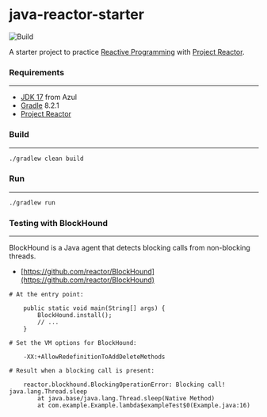 # java-reactor-starter

![Build](https://github.com/rbento/java-reactor-starter/actions/workflows/gradle.yml/badge.svg)

A starter project to practice [Reactive Programming](https://en.wikipedia.org/wiki/Reactive_programming) with [Project Reactor](https://projectreactor.io).

### Requirements
---

- [JDK 17](https://www.azul.com/downloads/?package=jdk#zulu) from Azul
- [Gradle](https://gradle.org/releases/) 8.2.1
- [Project Reactor](https://projectreactor.io)

### Build
---

```bash
./gradlew clean build
```

### Run
---

```bash
./gradlew run
```

### Testing with BlockHound
---

BlockHound is a Java agent that detects blocking calls from non-blocking threads.

- [https://github.com/reactor/BlockHound](https://github.com/reactor/BlockHound)

```
# At the entry point:

    public static void main(String[] args) {
        BlockHound.install();
        // ...
    }

# Set the VM options for BlockHound:

    -XX:+AllowRedefinitionToAddDeleteMethods

# Result when a blocking call is present:

    reactor.blockhound.BlockingOperationError: Blocking call! java.lang.Thread.sleep
	    at java.base/java.lang.Thread.sleep(Native Method)
	    at com.example.Example.lambda$exampleTest$0(Example.java:16)
```
